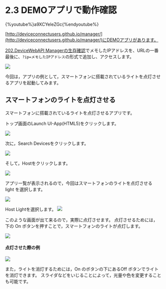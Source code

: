 # 2.3 DEMOアプリで動作確認

{%youtube%}a9XCYeleZGc{%endyoutube%}

[http://deviceconnectusers.github.io/manager/](http://deviceconnectusers.github.io/manager/)にDEMOアプリがあります。

[202.DeviceWebAPI Managerの生存確認](202_available.md)でメモしたIPアドレスを、URLの一番最後に、`?ip=メモしたIPアドレス`の形式で追加し、アクセスします。

![](./img/webapp001.png)

今回は，アプリの例として，スマートフォンに搭載されているライトを点灯させるアプリを起動してみます。

## スマートフォンのライトを点灯させる
スマートフォンに搭載されているライトを点灯させるアプリです。

トップ画面のLaunch UI-App(HTML5)をクリックします。

![](./img/light01.png)

次に，Search Devicesをクリックします。

![](./img/light02.png)

そして，Hostをクリックします。

![](./img/light03.png)

アプリ一覧が表示されるので，今回はスマートフォンのライトを点灯させる light を選択します。

![](./img/light04.png)

Host Lightを選択します。
![](./img/light05.png)

このような画面が出て来るので，実際に点灯させます。
点灯させるためには，下の On ボタンを押すことで，スマートフォンのライトが点灯します。

![](./img/light06.png)

#### 点灯させた際の例

![](./img/light07.png)

また，ライトを消灯するためには，On のボタンの下にあるOff ボタンでライトを消灯できます。 スライダなどをいじることによって，光量や色を変更することも可能です。
